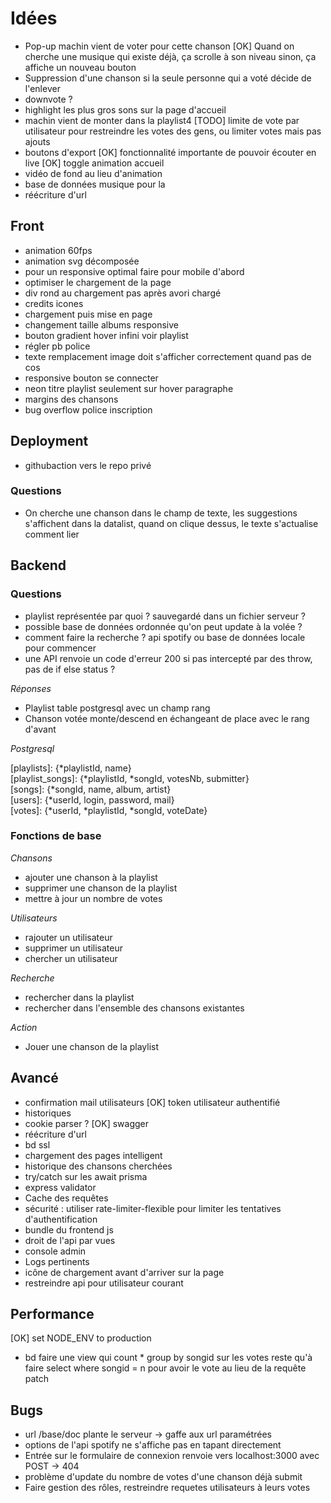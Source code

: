 # Idées

- Pop-up machin vient de voter pour cette chanson
  [OK] Quand on cherche une musique qui existe déjà, ça scrolle à son niveau sinon, ça affiche un nouveau bouton
- Suppression d'une chanson si la seule personne qui a voté décide de l'enlever
- downvote ?
- highlight les plus gros sons sur la page d'accueil
- machin vient de monter dans la playlist4
[TODO] limite de vote par utilisateur pour restreindre les votes des gens, ou limiter votes mais pas ajouts
- boutons d'export
  [OK] fonctionnalité importante de pouvoir écouter en live
  [OK] toggle animation accueil
- vidéo de fond au lieu d'animation
- base de données musique pour la <recherche>
- réécriture d'url

## Front
- animation 60fps
- animation svg décomposée
- pour un responsive optimal faire pour mobile d'abord
- optimiser le chargement de la page
- div rond au chargement pas après avori chargé
- credits icones
- chargement puis mise en page
- changement taille albums responsive
- bouton gradient hover infini voir playlist
- régler pb police
- texte remplacement image doit s'afficher correctement quand pas de cos
- responsive bouton se connecter
- neon titre playlist seulement sur hover paragraphe
- margins des chansons
- bug overflow police inscription

## Deployment
- githubaction vers le repo privé

### Questions
- On cherche une chanson dans le champ de texte, les suggestions
s'affichent dans la datalist, quand on clique dessus, le texte s'actualise
comment lier 

## Backend
### Questions
- playlist représentée par quoi ? sauvegardé dans un fichier serveur ?
- possible base de données ordonnée qu'on peut update à la volée ?
- comment faire la recherche ? api spotify ou base de données locale pour commencer
- une API renvoie un code d'erreur 200 si pas intercepté par des throw, pas de if else status ?

*Réponses*
- Playlist table postgresql avec un champ rang
- Chanson votée monte/descend en échangeant de place avec le rang d'avant

*Postgresql*

[playlists]: {*playlistId, name} \
[playlist_songs]: {*playlistId, *songId, votesNb, submitter} \
[songs]: {*songId, name, album, artist} \
[users]: {*userId, login, password, mail} \
[votes]: {*userId, *playlistId, *songId, voteDate}

### Fonctions de base
*Chansons*
- ajouter une chanson à la playlist
- supprimer une chanson de la playlist
- mettre à jour un nombre de votes

*Utilisateurs*
- rajouter un utilisateur
- supprimer un utilisateur
- chercher un utilisateur

*Recherche*
- rechercher dans la playlist
- rechercher dans l'ensemble des chansons existantes

*Action*
- Jouer une chanson de la playlist


## Avancé
- confirmation mail utilisateurs
  [OK] token utilisateur authentifié
- historiques
- cookie parser ?
  [OK] swagger
- réécriture d'url
- bd ssl
- chargement des pages intelligent
- historique des chansons cherchées
- try/catch sur les await prisma
- express validator
- Cache des requêtes
- sécurité : utiliser rate-limiter-flexible pour limiter les tentatives d'authentification
- bundle du frontend js
- droit de l'api par vues
- console admin
- Logs pertinents
- icône de chargement avant d'arriver sur la page
- restreindre api pour utilisateur courant

## Performance
[OK] set NODE_ENV to production
- bd faire une view qui count * group by songid sur les votes
reste qu'à faire select where songid = n pour avoir le vote
au lieu de la requête patch

## Bugs
- url /base/doc plante le serveur -> gaffe aux url paramétrées
- options de l'api spotify ne s'affiche pas en tapant directement
- Entrée sur le formulaire de connexion renvoie vers localhost:3000 avec POST -> 404
- problème d'update du nombre de votes d'une chanson déjà submit
- Faire gestion des rôles, restreindre requetes utilisateurs à leurs votes